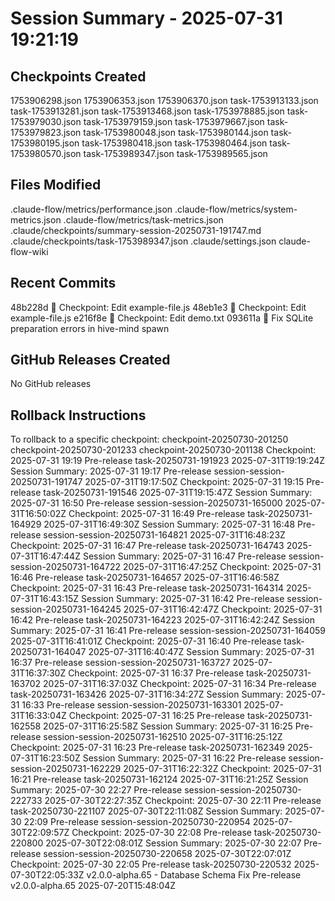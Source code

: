 # Session Summary - 2025-07-31 19:21:19

## Checkpoints Created
1753906298.json
1753906353.json
1753906370.json
task-1753913133.json
task-1753913281.json
task-1753913468.json
task-1753978885.json
task-1753979030.json
task-1753979159.json
task-1753979667.json
task-1753979823.json
task-1753980048.json
task-1753980144.json
task-1753980195.json
task-1753980418.json
task-1753980464.json
task-1753980570.json
task-1753989347.json
task-1753989565.json

## Files Modified
.claude-flow/metrics/performance.json
.claude-flow/metrics/system-metrics.json
.claude-flow/metrics/task-metrics.json
.claude/checkpoints/summary-session-20250731-191747.md
.claude/checkpoints/task-1753989347.json
.claude/settings.json
claude-flow-wiki

## Recent Commits
48b228d 🔖 Checkpoint: Edit example-file.js
48eb1e3 🔖 Checkpoint: Edit example-file.js
e216f8e 🔖 Checkpoint: Edit demo.txt
093611a 🔧 Fix SQLite preparation errors in hive-mind spawn

## GitHub Releases Created
No GitHub releases

## Rollback Instructions
To rollback to a specific checkpoint:
checkpoint-20250730-201250
checkpoint-20250730-201233
checkpoint-20250730-201138
Checkpoint: 2025-07-31 19:19	Pre-release	task-20250731-191923	2025-07-31T19:19:24Z
Session Summary: 2025-07-31 19:17	Pre-release	session-session-20250731-191747	2025-07-31T19:17:50Z
Checkpoint: 2025-07-31 19:15	Pre-release	task-20250731-191546	2025-07-31T19:15:47Z
Session Summary: 2025-07-31 16:50	Pre-release	session-session-20250731-165000	2025-07-31T16:50:02Z
Checkpoint: 2025-07-31 16:49	Pre-release	task-20250731-164929	2025-07-31T16:49:30Z
Session Summary: 2025-07-31 16:48	Pre-release	session-session-20250731-164821	2025-07-31T16:48:23Z
Checkpoint: 2025-07-31 16:47	Pre-release	task-20250731-164743	2025-07-31T16:47:44Z
Session Summary: 2025-07-31 16:47	Pre-release	session-session-20250731-164722	2025-07-31T16:47:25Z
Checkpoint: 2025-07-31 16:46	Pre-release	task-20250731-164657	2025-07-31T16:46:58Z
Checkpoint: 2025-07-31 16:43	Pre-release	task-20250731-164314	2025-07-31T16:43:15Z
Session Summary: 2025-07-31 16:42	Pre-release	session-session-20250731-164245	2025-07-31T16:42:47Z
Checkpoint: 2025-07-31 16:42	Pre-release	task-20250731-164223	2025-07-31T16:42:24Z
Session Summary: 2025-07-31 16:41	Pre-release	session-session-20250731-164059	2025-07-31T16:41:01Z
Checkpoint: 2025-07-31 16:40	Pre-release	task-20250731-164047	2025-07-31T16:40:47Z
Session Summary: 2025-07-31 16:37	Pre-release	session-session-20250731-163727	2025-07-31T16:37:30Z
Checkpoint: 2025-07-31 16:37	Pre-release	task-20250731-163702	2025-07-31T16:37:03Z
Checkpoint: 2025-07-31 16:34	Pre-release	task-20250731-163426	2025-07-31T16:34:27Z
Session Summary: 2025-07-31 16:33	Pre-release	session-session-20250731-163301	2025-07-31T16:33:04Z
Checkpoint: 2025-07-31 16:25	Pre-release	task-20250731-162558	2025-07-31T16:25:58Z
Session Summary: 2025-07-31 16:25	Pre-release	session-session-20250731-162510	2025-07-31T16:25:12Z
Checkpoint: 2025-07-31 16:23	Pre-release	task-20250731-162349	2025-07-31T16:23:50Z
Session Summary: 2025-07-31 16:22	Pre-release	session-session-20250731-162229	2025-07-31T16:22:32Z
Checkpoint: 2025-07-31 16:21	Pre-release	task-20250731-162124	2025-07-31T16:21:25Z
Session Summary: 2025-07-30 22:27	Pre-release	session-session-20250730-222733	2025-07-30T22:27:35Z
Checkpoint: 2025-07-30 22:11	Pre-release	task-20250730-221107	2025-07-30T22:11:08Z
Session Summary: 2025-07-30 22:09	Pre-release	session-session-20250730-220954	2025-07-30T22:09:57Z
Checkpoint: 2025-07-30 22:08	Pre-release	task-20250730-220800	2025-07-30T22:08:01Z
Session Summary: 2025-07-30 22:07	Pre-release	session-session-20250730-220658	2025-07-30T22:07:01Z
Checkpoint: 2025-07-30 22:05	Pre-release	task-20250730-220532	2025-07-30T22:05:33Z
v2.0.0-alpha.65 - Database Schema Fix	Pre-release	v2.0.0-alpha.65	2025-07-20T15:48:04Z
